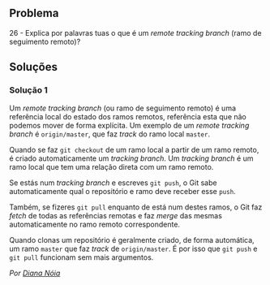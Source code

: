 ## Problema

26 - Explica por palavras tuas o que é um _remote tracking branch_ (ramo de
seguimento remoto)?

## Soluções

### Solução 1

Um _remote tracking branch_ (ou ramo de seguimento remoto) é uma referência
local do estado dos ramos remotos, referência esta que não podemos mover de
forma explícita. Um exemplo de um _remote tracking branch_ é `origin/master`,
que faz _track_ do ramo local `master`.

Quando se faz `git checkout` de um ramo local a partir de um ramo remoto,
é criado automaticamente um _tracking branch_. Um _tracking branch_ é um ramo
local que tem uma relação direta com um ramo remoto.

Se estás num _tracking branch_ e escreves `git push`, o Git sabe
automaticamente qual o repositório e ramo deve receber esse `push`.

Também, se fizeres `git pull` enquanto de está num destes ramos, o Git faz
_fetch_ de todas as referências remotas e faz _merge_ das mesmas
automaticamente no ramo remoto correspondente.

Quando clonas um repositório é geralmente criado, de forma automática, um ramo
`master` que faz _track_ de `origin/master`. É por isso que `git push` e
`git pull` funcionam sem mais argumentos.

*Por [Diana Nóia](https://github.com/DianaNoia)*
